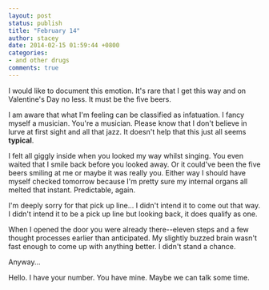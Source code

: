 ```yaml
---
layout: post
status: publish
title: "February 14"
author: stacey
date: 2014-02-15 01:59:44 +0800
categories:
- and other drugs
comments: true
---
```


I would like to document this emotion. It's rare that I get this way and
on Valentine's Day no less. It must be the five beers.


I am aware that what I'm feeling can be classified as infatuation. I
fancy myself a musician. You're a musician. Please know that I don't
believe in lurve at first sight and all that jazz. It doesn't help that
this just all seems **typical**.


I felt all giggly inside when you looked my way whilst singing. You even
waited that I smile back before you looked away. Or it could've been the
five beers smiling at me or maybe it was really you. Either way I should 
have myself checked tomorrow because I'm pretty sure my internal organs 
all melted that instant. Predictable, again.


I'm deeply sorry for that pick up line... I didn't intend it to come out
that way. I didn't intend it to be a pick up line but looking back, it
does qualify as one.


When I opened the door you were already there--eleven steps and a few thought 
processes earlier than anticipated. My slightly buzzed brain wasn't fast
enough to come up with anything better. I didn't stand a chance.


Anyway...

Hello. I have your number. You have mine. Maybe we can talk some time.
